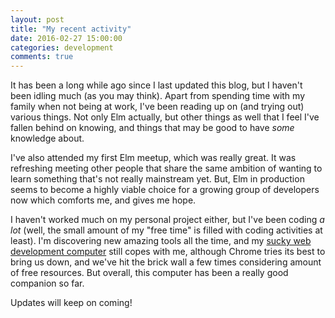 ```yaml
---
layout: post
title: "My recent activity"
date: 2016-02-27 15:00:00
categories: development
comments: true
---
```


It has been a long while ago since I last updated this blog, but I haven't been idling much (as you may think). Apart from spending time with my family when not being at work, I've been reading up on (and trying out) various things. Not only Elm actually, but other things as well that I feel I've fallen behind on knowing, and things that may be good to have *some* knowledge about.

I've also attended my first Elm meetup, which was really great. It was refreshing meeting other people that share the same ambition of wanting to learn something that's not really mainstream yet. But, Elm in production seems to become a highly viable choice for a growing group of developers now which comforts me, and gives me hope.

I haven't worked much on my personal project either, but I've been coding *a lot* (well, the small amount of my "free time" is filled with coding activities at least). I'm discovering new amazing tools all the time, and my [sucky web development computer](hp-stream) still copes with me, although Chrome tries its best to bring us down, and we've hit the brick wall a few times considering amount of free resources. But overall, this computer has been a really good companion so far.

Updates will keep on coming!

[hp-stream]: http://store.hp.com/webapp/wcs/stores/servlet/ContentView?eSpotName=Stream11&storeId=10151
